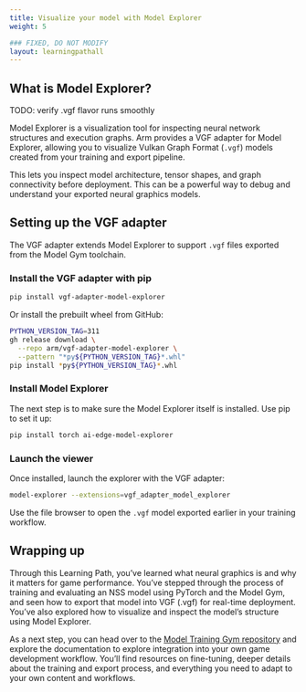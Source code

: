```yaml
---
title: Visualize your model with Model Explorer
weight: 5

### FIXED, DO NOT MODIFY
layout: learningpathall
---
```


## What is Model Explorer?

TODO: verify .vgf flavor runs smoothly

Model Explorer is a visualization tool for inspecting neural network structures and execution graphs. Arm provides a VGF adapter for Model Explorer, allowing you to visualize Vulkan Graph Format (`.vgf`) models created from your training and export pipeline.

This lets you inspect model architecture, tensor shapes, and graph connectivity before deployment. This can be a powerful way to debug and understand your exported neural graphics models.

## Setting up the VGF adapter

The VGF adapter extends Model Explorer to support `.vgf` files exported from the Model Gym toolchain.

### Install the VGF adapter with pip

```bash
pip install vgf-adapter-model-explorer
```

Or install the prebuilt wheel from GitHub:

```bash
PYTHON_VERSION_TAG=311
gh release download \
  --repo arm/vgf-adapter-model-explorer \
  --pattern "*py${PYTHON_VERSION_TAG}*.whl"
pip install *py${PYTHON_VERSION_TAG}*.whl
```

### Install Model Explorer

The next step is to make sure the Model Explorer itself is installed. Use pip to set it up:

```bash
pip install torch ai-edge-model-explorer
```

### Launch the viewer

Once installed, launch the explorer with the VGF adapter:

```bash
model-explorer --extensions=vgf_adapter_model_explorer
```

Use the file browser to open the `.vgf` model exported earlier in your training workflow.

## Wrapping up

Through this Learning Path, you’ve learned what neural graphics is and why it matters for game performance. You’ve stepped through the process of training and evaluating an NSS model using PyTorch and the Model Gym, and seen how to export that model into VGF (.vgf) for real-time deployment. You’ve also explored how to visualize and inspect the model’s structure using Model Explorer.

As a next step, you can head over to the [Model Training Gym repository](https://github.com/arm/neural-graphics-model-gym/tree/main) and explore the documentation to explore integration into your own game development workflow. You’ll find resources on fine-tuning, deeper details about the training and export process, and everything you need to adapt to your own content and workflows.